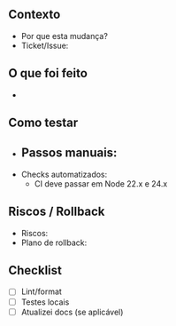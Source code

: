 ## Contexto
- Por que esta mudança?
- Ticket/Issue:

## O que foi feito
- 

## Como testar
- Passos manuais:
  - 
- Checks automatizados:
  - CI deve passar em Node 22.x e 24.x

## Riscos / Rollback
- Riscos:
- Plano de rollback:

## Checklist
- [ ] Lint/format
- [ ] Testes locais
- [ ] Atualizei docs (se aplicável)